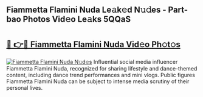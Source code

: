 ## Fiammetta Flamini Nuda Le𝚊k𝚎d N𝚞𝚍es - Part-bao Photos Vid𝚎o Le𝚊ks 5QQaS

# <h2><a href="http://fbfdi5.evod.top/?m=Fiammetta+Flamini+Nuda">🔗 👉🔴 Fiammetta Flamini Nuda Vid𝚎o Ph𝚘t𝚘s</a></h2>

[![Fiammetta Flamini Nuda N𝚞d𝚎s](https://i.imgur.com/8V9OHl7.gif)](http://fbfdi5.evod.top/?m=Fiammetta+Flamini+Nuda)
Influential social media influencer Fiammetta Flamini Nuda, recognized for sharing lifestyle and dance-themed content, including dance trend performances and mini vlogs. Public figures Fiammetta Flamini Nuda can be subject to intense media scrutiny of their personal lives. 
